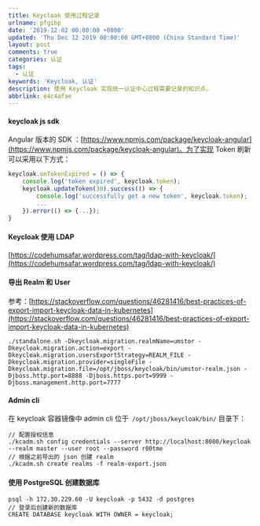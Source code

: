 ```yaml
---
title: Keycloak 使用过程记录
urlname: pfgibp
date: '2019-12-02 00:00:00 +0800'
updated: 'Thu Dec 12 2019 00:00:00 GMT+0800 (China Standard Time)'
layout: post
comments: true
categories: 认证
tags:
  - 认证
keywords: 'Keycloak, 认证'
description: 使用 Keycloak 实现统一认证中心过程需要记录的知识点。
abbrlink: e4c4afae
---
```


<a name="Cmvxj"></a>
#### keycloak js sdk
Angular 版本的 SDK ：[https://www.npmjs.com/package/keycloak-angular](https://www.npmjs.com/package/keycloak-angular)。为了实现 Token 刷新可以采用以下方式：
```javascript
keycloak.onTokenExpired = () => {
    console.log('token expired', keycloak.token);
    keycloak.updateToken(30).success(() => {
        console.log('successfully get a new token', keycloak.token);
        ...
    }).error(() => {...});
}
```

<a name="O4e8p"></a>
#### Keycloak 使用 LDAP
[https://codehumsafar.wordpress.com/tag/ldap-with-keycloak/](https://codehumsafar.wordpress.com/tag/ldap-with-keycloak/)

<a name="LTbsg"></a>
#### 导出 Realm 和 User
参考：[https://stackoverflow.com/questions/46281416/best-practices-of-export-import-keycloak-data-in-kubernetes](https://stackoverflow.com/questions/46281416/best-practices-of-export-import-keycloak-data-in-kubernetes)
```
./standalone.sh -Dkeycloak.migration.realmName=umstor -Dkeycloak.migration.action=export -Dkeycloak.migration.usersExportStrategy=REALM_FILE -Dkeycloak.migration.provider=singleFile -Dkeycloak.migration.file=/opt/jboss/keycloak/bin/umstor-realm.json -Djboss.http.port=8888 -Djboss.https.port=9999 -Djboss.management.http.port=7777
```

<a name="qqoIl"></a>
#### Admin cli
在 keycloak 容器镜像中 admin cli 位于` /opt/jboss/keycloak/bin/` 目录下：
```
// 配置授权信息
./kcadm.sh config credentials --server http://localhost:8080/keycloak --realm master --user root --password r00tme
// 根据之前导出的 json 创建 realm
./kcadm.sh create realms -f realm-export.json
```

<a name="Z3jRc"></a>
#### 使用 PostgreSQL 创建数据库
```
psql -h 172.30.229.60 -U keycloak -p 5432 -d postgres
// 登录后创建新的数据库
CREATE DATABASE keycloak WITH OWNER = keycloak;
```


